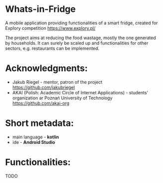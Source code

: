 # Whats-in-Fridge

A mobile application providing functionalities of a smart fridge, created for Explory competition https://www.explory.pl/

The project aims at reducing the food wastage, mostly the one generated by households. It can surely be scaled up and functionalities for other sectors, e.g. restaurants can be implemented.

# Acknowledgments:
- Jakub Riegel - mentor, patron of the project https://github.com/jakubriegel
- AKAI (Polish: Academic Circle of Internet Applications) - students' organization ar Poznań University of Technology https://github.com/akai-org

# Short metadata:
- main language - **kotlin**
- ide - **Android Studio**

# Functionalities:
TODO
